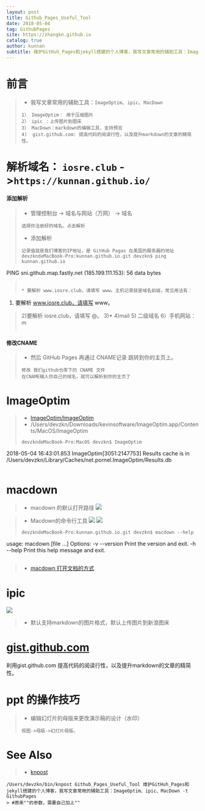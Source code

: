 ```yaml
---
layout: post
title: Github_Pages_Useful_Tool
date: 2018-05-04
tag: GithubPages
site: https://zhangkn.github.io
catalog: true
author: kunnan
subtitle: 维护GitHuh_Pages和jekyll搭建的个人博客，我写文章常用的辅助工具：ImageOptim、ipic、MacDown
---
```


# 前言

>* 我写文章常用的辅助工具：`ImageOptim`、`ipic`、`MacDown`
>```
> 1） ImageOptim： 用于压缩图片
> 2） ipic ：上传图片到图床
> 3） MacDown：markdown的编辑工具，支持预览
> 4)  gist.github.com: 提高代码的阅读行性，以及提升markdown的文章的精简性。
>```
>

# 解析域名： `iosre.club` ->`https://kunnan.github.io/`


####  添加解析
>* 管理控制台 → 域名与网站（万网） → 域名
>```
>选择你注册好的域名，点击解析
>```
>* 添加解析
>```
>记录值就是我们博客的IP地址，是 GitHub Pagas 在美国的服务器的地址 
>devzkndeMacBook-Pro:kunnan.github.io.git devzkn$ ping kunnan.github.io
PING sni.github.map.fastly.net (185.199.111.153): 56 data bytes
>```
>
>* 要解析 www.iosre.club，请填写 www。主机记录就是域名前缀，常见用法有：
>```
1) 要解析 www.iosre.club，请填写 www。
>2)要解析 iosre.club，请填写 @。
>3)* 
>4)mail
>5) 二级域名
>6）手机网站：m
>```

#### 修改CNAME

>* 然后 GitHub Pages 再通过 CNAME记录 跳转到你的主页上。
>```
>修改 我们github仓库下的 CNAME 文件
>在CNAME输入你自己的域名，就可以解析到你的主页了
>```


# ImageOptim

>* [ImageOptim/ImageOptim](https://github.com/ImageOptim/ImageOptim/blob/master/imageoptim/ImageOptimController.m#L324-L326)
>* /Users/devzkn/Downloads/kevinsoftware/ImageOptim.app/Contents/MacOS/ImageOptim
>```
>devzkndeMacBook-Pro:MacOS devzkn$ ImageOptim
2018-05-04 16:43:01.853 ImageOptim[3051:2147753] Results cache is in /Users/devzkn/Library/Caches/net.pornel.ImageOptim/Results.db
>```
>

# macdown

>* macdown 的默认打开路径
>![](https://ws2.sinaimg.cn/large/006tKfTcly1fqz2gtklehj30b20bvwf1.jpg)

>* Macdown的命令行工具
>![](https://ws4.sinaimg.cn/large/006tKfTcly1fqz2gtfh7zj309e06tt8w.jpg)
![](https://ws4.sinaimg.cn/large/006tKfTcly1fqz2gt8v1tj309w06z3yq.jpg)
>```
>devzkndeMacBook-Pro:kunnan.github.io.git devzkn$ macdown --help
usage: macdown [file ...]
Options:
-v --version Print the version and exit. 
-h --help    Print this help message and exit. 
>```
>

>* [macdown 打开文档的方式](https://gist.github.com/zhangkn/7357c847faa86741cb49d136420b2f37)
><script src="https://gist.github.com/zhangkn/7357c847faa86741cb49d136420b2f37.js"></script>


# ipic

![](https://ws3.sinaimg.cn/large/006tKfTcgy1fqz049dx01j30wy08yt9q.jpg)

>* 默认支持markdown的图片格式，默认上传图片到新浪图床

#  [gist.github.com]( https://gist.github.com/zhangkn/)

利用gist.github.com 提高代码的阅读行性，以及提升markdown的文章的精简性。


# ppt 的操作技巧

>* 编辑幻灯片的母版来更改演示稿的设计（水印）
>```
>视图->母版->幻灯片母版。
>```
 

# See Also 

>* [knpost](https://github.com/zhangkn/KNBin/blob/master/knpost) 
>
```
/Users/devzkn/bin/knpost Github_Pages_Useful_Tool 维护GitHuh_Pages和jekyll搭建的个人博客，我写文章常用的辅助工具：ImageOptim、ipic、MacDown -t GithubPages
> #原来""的参数，需要自己加上""
```

